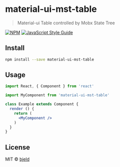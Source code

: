 # material-ui-mst-table

> Material-ui Table controlled by Mobx State Tree

[![NPM](https://img.shields.io/npm/v/material-ui-mst-table.svg)](https://www.npmjs.com/package/material-ui-mst-table) [![JavaScript Style Guide](https://img.shields.io/badge/code_style-standard-brightgreen.svg)](https://standardjs.com)

## Install

```bash
npm install --save material-ui-mst-table
```

## Usage

```jsx
import React, { Component } from 'react'

import MyComponent from 'material-ui-mst-table'

class Example extends Component {
  render () {
    return (
      <MyComponent />
    )
  }
}
```

## License

MIT © [bjeld](https://github.com/bjeld)
